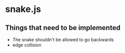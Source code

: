 snake.js
==
Things that need to be implemented
--
* The snake shouldn't be allowed to go backwards
* edge collision
